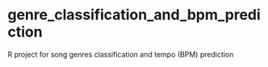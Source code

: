 # genre_classification_and_bpm_prediction
R project for song genres classification and tempo (BPM) prediction
